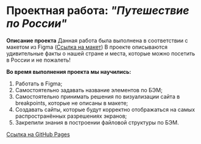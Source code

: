 # Проектная работа: _"Путешествие по России"_

__Описание проекта__ 
Данная работа была выполнена в соответствии с макетом из Figma ([Ссылка на макет](https://www.figma.com/file/5S2WSbEFL6awjVWJ0NWL8Q/Sprint-3_-Russia-_-desktop-mobile?node-id=28503%3A0))
В проекте описываются удивительные факты о нашей стране и места, которые можно посетить в России и не пожалеть! 

__Во время выполнения проекта мы научились:__
1. Работать в Figma;
2. Самостоятельно задавать название элементов по БЭМ;
3. Самостоятельно принимать решения по визуализации сайта в breakpoints, которые не описаны в макете;
4. Создавать сайты, которые будут корректно отображаться на самых распространённых разрешениях экранов;
5. Закрепили знания в построении файловой структуры по БЭМ.

[Ссылка на GitHub Pages](https://vishnevetskayasasha.github.io/russian-travel/)

